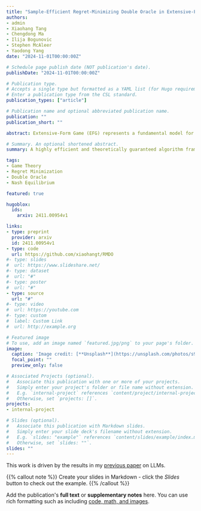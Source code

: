 ```yaml
---
title: "Sample-Efficient Regret-Minimizing Double Oracle in Extensive-Form Games"
authors:
- admin
- Xiaohang Tang
- Chengdong Ma
- Ilija Bogunovic
- Stephen McAleer
- Yaodong Yang
date: "2024-11-01T00:00:00Z"

# Schedule page publish date (NOT publication's date).
publishDate: "2024-11-01T00:00:00Z"

# Publication type.
# Accepts a single type but formatted as a YAML list (for Hugo requirements).
# Enter a publication type from the CSL standard.
publication_types: ["article"]

# Publication name and optional abbreviated publication name.
publication: ""
publication_short: ""

abstract: Extensive-Form Game (EFG) represents a fundamental model for analyzing sequential interactions among multiple agents and the primary challenge to solve it lies in mitigating sample complexity. Existing research indicated that Double Oracle (DO) can reduce the sample complexity dependence on the information set number  to the final restricted game size  in solving EFG. This is attributed to the early convergence of full-game Nash Equilibrium (NE) through iteratively solving restricted games. However, we prove that the state-of-the-art Extensive-Form Double Oracle (XDO) exhibits \textit{exponential} sample complexity of , due to its exponentially increasing restricted game expansion frequency. Here we introduce Adaptive Double Oracle (AdaDO) to significantly alleviate sample complexity to \textit{polynomial} by deploying the optimal expansion frequency. Furthermore, to comprehensively study the principles and influencing factors underlying sample complexity, we introduce a novel theoretical framework Regret-Minimizing Double Oracle (RMDO) to provide directions for designing efficient DO algorithms. Empirical results demonstrate that AdaDO attains the more superior approximation of NE with less sample complexity than the strong baselines including Linear CFR, MCCFR and existing DO. Importantly, combining RMDO with warm starting and stochastic regret minimization further improves convergence rate and scalability, thereby paving the way for addressing complex multi-agent tasks.

# Summary. An optional shortened abstract.
summary: A highly efficient and theoretically guaranteed algorithm framework for solving two-player zero-sum games.

tags:
- Game Theory
- Regret Minimization
- Double Oracle
- Nash Equilibrium

featured: true

hugoblox:
  ids:
    arxiv: 2411.00954v1

links:
- type: preprint
  provider: arxiv
  id: 2411.00954v1
- type: code
  url: https://github.com/xiaohangt/RMDO
#- type: slides
#  url: https://www.slideshare.net/
#- type: dataset
#  url: "#"
#- type: poster
#  url: "#"
- type: source
  url: "#"
#- type: video
#  url: https://youtube.com
#- type: custom
#  label: Custom Link
#  url: http://example.org

# Featured image
# To use, add an image named `featured.jpg/png` to your page's folder. 
image:
  caption: 'Image credit: [**Unsplash**](https://unsplash.com/photos/s9CC2SKySJM)'
  focal_point: ""
  preview_only: false

# Associated Projects (optional).
#   Associate this publication with one or more of your projects.
#   Simply enter your project's folder or file name without extension.
#   E.g. `internal-project` references `content/project/internal-project/index.md`.
#   Otherwise, set `projects: []`.
projects:
- internal-project

# Slides (optional).
#   Associate this publication with Markdown slides.
#   Simply enter your slide deck's filename without extension.
#   E.g. `slides: "example"` references `content/slides/example/index.md`.
#   Otherwise, set `slides: ""`.
slides: ""
---
```


This work is driven by the results in my [previous paper](/publications/conference-paper/) on LLMs.

{{% callout note %}}
Create your slides in Markdown - click the *Slides* button to check out the example.
{{% /callout %}}

Add the publication's **full text** or **supplementary notes** here. You can use rich formatting such as including [code, math, and images](https://docs.hugoblox.com/content/writing-markdown-latex/).

